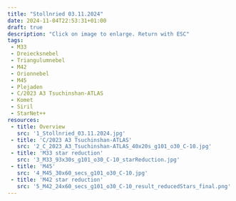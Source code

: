 ```yaml
---
title: "Stollnried 03.11.2024"
date: 2024-11-04T22:53:31+01:00
draft: true
description: "Click on image to enlarge. Return with ESC" 
tags:
 - M33
 - Dreiecksnebel
 - Triangulumnebel
 - M42
 - Orionnebel
 - M45
 - Plejaden
 - C/2023 A3 Tsuchinshan-ATLAS
 - Komet
 - Siril
 - StarNet++
resources:
 - title: Overview
   src: '1_Stollnried_03.11.2024.jpg'
 - title: 'C/2023 A3 Tsuchinshan-ATLAS'
   src: '2_C_2023_A3_Tsuchinshan-ATLAS_40x20s_g101_o30_C-10.jpg'
 - title: 'M33 star reduction'
   src: '3_M33_93x30s_g101_o30_C-10_starReduction.jpg'
 - title: 'M45'
   src: '4_M45_30x60_secs_g101_o30_C-10.jpg'
 - title: 'M42 star reduction'
   src: '5_M42_24x60_secs_g101_o30_C-10_result_reducedStars_final.png'
---
```

